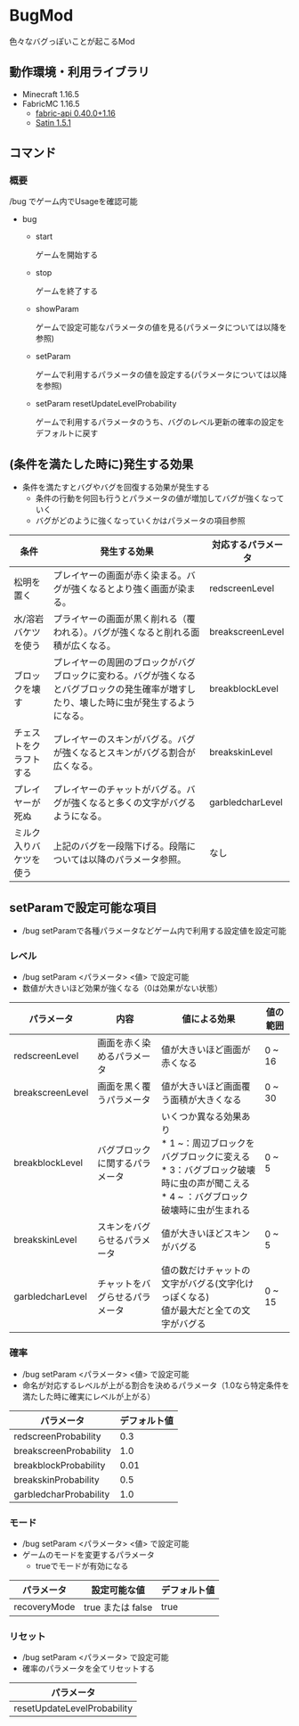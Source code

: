 # BugMod

色々なバグっぽいことが起こるMod

## 動作環境・利用ライブラリ
- Minecraft 1.16.5
- FabricMC 1.16.5
  - [fabric-api 0.40.0+1.16](https://github.com/FabricMC/fabric/releases/tag/0.40.0%2B1.16)
  - [Satin 1.5.1](https://github.com/Ladysnake/Satin/releases/tag/1.5.1)
## コマンド
### 概要

/bug でゲーム内でUsageを確認可能

- bug

    - start

      ゲームを開始する

    - stop

        ゲームを終了する

    - showParam

        ゲームで設定可能なパラメータの値を見る(パラメータについては以降を参照)

    - setParam <ParameterName> <value>

        ゲームで利用するパラメータの値を設定する(パラメータについては以降を参照)
        
    - setParam resetUpdateLevelProbability

        ゲームで利用するパラメータのうち、バグのレベル更新の確率の設定をデフォルトに戻す

## (条件を満たした時に)発生する効果

* 条件を満たすとバグやバグを回復する効果が発生する
  * 条件の行動を何回も行うとパラメータの値が増加してバグが強くなっていく
  * バグがどのように強くなっていくかはパラメータの項目参照

| 条件                | 発生する効果                                                 | 対応するパラメータ |
| ------------------- | ------------------------------------------------------------ | ------------------ |
| 松明を置く          | プレイヤーの画面が赤く染まる。バグが強くなるとより強く画面が染まる。 | redscreenLevel     |
| 水/溶岩バケツを使う | プライヤーの画面が黒く削れる（覆われる）。バグが強くなると削れる面積が広くなる。 | breakscreenLevel   |
| ブロックを壊す      | プレイヤーの周囲のブロックがバグブロックに変わる。バグが強くなるとバグブロックの発生確率が増すしたり、壊した時に虫が発生するようになる。 | breakblockLevel    |
| チェストをクラフトする  | プレイヤーのスキンがバグる。バグが強くなるとスキンがバグる割合が広くなる。 | breakskinLevel     |
| プレイヤーが死ぬ    | プレイヤーのチャットがバグる。バグが強くなると多くの文字がバグるようになる。 | garbledcharLevel   |
| ミルク入りバケツを使う | 上記のバグを一段階下げる。段階については以降のパラメータ参照。 | なし |



## setParamで設定可能な項目

* /bug setParamで各種パラメータなどゲーム内で利用する設定値を設定可能

### レベル

* /bug setParam <パラメータ> <値> で設定可能
* 数値が大きいほど効果が強くなる（0は効果がない状態）

| パラメータ       | 内容                           | 値による効果                                                 | 値の範囲 |
| ---------------- | ------------------------------ | ------------------------------------------------------------ | -------- |
| redscreenLevel   | 画面を赤く染めるパラメータ     | 値が大きいほど画面が赤くなる                                 | 0 ~ 16   |
| breakscreenLevel | 画面を黒く覆うパラメータ       | 値が大きいほど画面覆う面積が大きくなる                       | 0 ~ 30   |
| breakblockLevel  | バグブロックに関するパラメータ | いくつか異なる効果あり<br />* 1 ~：周辺ブロックをバグブロックに変える<br />* 3：バグブロック破壊時に虫の声が聞こえる<br />* 4 ~ ：バグブロック破壊時に虫が生まれる | 0 ~ 5    |
| breakskinLevel   | スキンをバグらせるパラメータ   | 値が大きいほどスキンがバグる                                 | 0 ~ 5    |
| garbledcharLevel | チャットをバグらせるパラメータ | 値の数だけチャットの文字がバグる(文字化けっぽくなる)<br />値が最大だと全ての文字がバグる | 0 ~ 15   |

### 確率

* /bug setParam <パラメータ> <値> で設定可能
* 命名が対応するレベルが上がる割合を決めるパラメータ（1.0なら特定条件を満たした時に確実にレベルが上がる）

| パラメータ             | デフォルト値 |
| ---------------------- | ------------ |
| redscreenProbability   | 0.3          |
| breakscreenProbability | 1.0          |
| breakblockProbability  | 0.01         |
| breakskinProbability   | 0.5          |
| garbledcharProbability | 1.0          |

### モード

* /bug setParam <パラメータ> <値> で設定可能
* ゲームのモードを変更するパラメータ
  * trueでモードが有効になる

| パラメータ   | 設定可能な値      | デフォルト値 |
| ------------ | ----------------- | ------------ |
| recoveryMode | true または false | true         |

### リセット

* /bug setParam <パラメータ> で設定可能
* 確率のパラメータを全てリセットする

| パラメータ                  |
| --------------------------- |
| resetUpdateLevelProbability |
